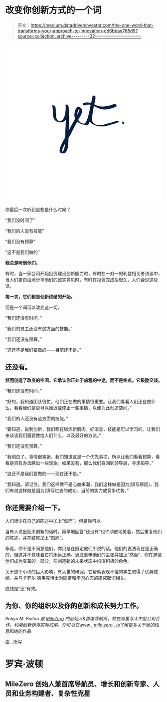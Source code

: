 # 改变你创新方式的一个词

> 原文：<https://medium.datadriveninvestor.com/the-one-word-that-transforms-your-approach-to-innovation-dd6bbad765d9?source=collection_archive---------32----------------------->

![](img/7367874b1601278299ce73165ad0d609.png)

你最后一次听到这些是什么时候？

“我们没时间了”

“我们的人没有技能”

“我们没有预算”

“这不是我们做的”

**我总是听到他们。**

有时，当一家公司开始投资建设创新能力时，有时在一对一的利益相关者访谈中，当人们更自由地分享他们的诚实意见时，有时在投资完成后很久，人们会说这些话。

**每一次，它们都是创新终结的开始。**

但是一个词可以改变这一切。

“我们还没有时间。”

“我们的员工还没有这方面的技能。”

“我们还没有预算。”

“这还不是我们要做的——目前还不是。”

## **还没有。**

**然而创造了改变的空间。它承认你正处于旅程的中途，而不是终点。它鼓励交谈。**

“我们还没有时间。”

“好的，我知道团队很忙，他们正在做的事情很重要。让我们看看人们正在做什么，看看我们是否可以推迟或停止一些事情，以便为此创造空间。”

“我们的人还没有这方面的技能。”

“要知道，说到创新，我们都在锻炼新肌肉。好消息，技能是可以学习的。让我们来谈谈我们需要教给人们什么，以及最好的方法。”

“我们还没有预算。”

“我明白了。事情很紧张。我们知道这是一个优先事项，所以让我们看看预算，看看是否有办法腾出一些现金。如果没有，那么我们将回到领导层，寻求指导。”

“这还不是我们要做的——现在还不是。”

“我知道。请记住，我们这样做不是心血来潮，我们这样做是因为(填写原因)，我们有权这样做是因为(填写过去的成功、当前的实力或竞争优势。”

## 你还需要介绍一下。

人们很少在自己的陈述中加上“然而”。但是你可以。

当有人说出扼杀创新的话时，简单地回答“还没有”也许顽皮地笑着，然后重复他们的陈述，并在结尾加上“然而”。

毕竟，你不是不同意他们，你只是在限定他们所说的话。他们的说法现在是正确的，但这并不意味着它将永远正确。通过重申他们的主张并加上“然而”，你在邀请他们成为变革的一部分，在创造新的未来状态中扮演积极的角色。

关于这个小词的巨大影响，有大量的研究。它帮助表现不佳的学生取得了优异成绩，并与卡罗尔·德韦克博士对固定和学习心态的研究密切相关。

底线是“还”有效。

## 为你、你的组织以及你的创新和成长努力工作。

*Robyn M. Bolton 是* [*MileZero*](http://www.milezero.io/) *的创始人&首席导航员，她在那里与大中型公司合作，利用创新获得实际成果。你可以在*[*www . mile zero . io*](http://www.milezero.io/)了解更多关于她的信息和她的作品

由...所写

# 罗宾·波顿

## MileZero 创始人兼首席导航员、增长和创新专家、人员和业务构建者、复杂性克星